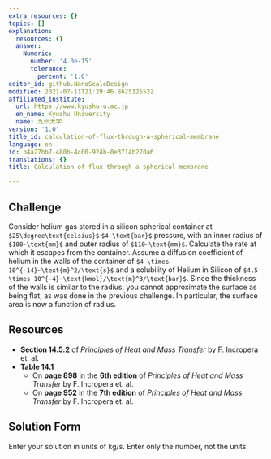 ```yaml
---
extra_resources: {}
topics: []
explanation:
  resources: {}
  answer:
    Numeric:
      number: '4.0e-15'
      tolerance:
        percent: '1.0'
editor_id: github.NanoScaleDesign
modified: 2021-07-11T21:29:46.862512552Z
affiliated_institute:
  url: https://www.kyushu-u.ac.jp
  en_name: Kyushu University
  name: 九州大学
version: '1.0'
title_id: calculation-of-flux-through-a-spherical-membrane
language: en
id: b4a27bb7-480b-4c00-924b-0e3714b270a6
translations: {}
title: Calculation of flux through a spherical membrane

---
```


## Challenge
Consider helium gas stored in a silicon spherical container at `$25\degree\text{celsius}$` `$4~\text{bar}$` pressure, with an inner radius of `$100~\text{mm}$` and outer radius of `$110~\text{mm}$`. Calculate the rate at which it escapes from the container. Assume a diffusion coefficient of helium in the walls of the container of `$4 \times 10^{-14}~\text{m}^2/\text{s}$` and a solubility of Helium in Silicon of `$4.5 \times 10^{-4}~\text{kmol}/\text{m}^3/\text{bar}$`. Since the thickness of the walls is similar to the radius, you cannot approximate the surface as being flat, as was done in the previous challenge. In particular, the surface area is now a function of radius.


## Resources

- **Section 14.5.2** of *Principles of Heat and Mass Transfer* by F. Incropera et. al.
- **Table 14.1**
  - On **page 898** in the **6th edition** of *Principles of Heat and Mass Transfer* by F. Incropera et. al.
  - On **page 952** in the **7th edition** of *Principles of Heat and Mass Transfer* by F. Incropera et. al.


## Solution Form
Enter your solution in units of kg/s.
Enter only the number, not the units.
